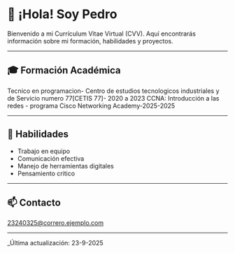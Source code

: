 # 👋 ¡Hola! Soy Pedro 

Bienvenido a mi Currículum Vitae Virtual (CVV). Aquí encontrarás información sobre mi formación, habilidades y proyectos.

---

## 🎓 Formación Académica
Tecnico en programacion- Centro de estudios tecnologicos industriales y de Servicio numero 77[CETIS 77]- 2020 a 2023
CCNA: Introducción a las redes - programa Cisco Networking Academy-2025-2025


---

## 🧠 Habilidades
- Trabajo en equipo
- Comunicación efectiva
- Manejo de herramientas digitales
- Pensamiento critico


---

## 📫 Contacto
23240325@correro.ejemplo.com


---

_Última actualización: 23-9-2025

